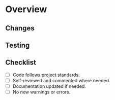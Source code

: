 # Overview
<!-- Briefly describe what this PR does. -->

## Changes
<!-- List the main changes in this PR. -->

## Testing
<!-- Describe how you tested your changes. -->

## Checklist

- [ ] Code follows project standards.
- [ ] Self-reviewed and commented where needed.
- [ ] Documentation updated if needed.
- [ ] No new warnings or errors.